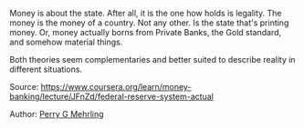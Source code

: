 Money is about the state. After all, it is the one how holds is legality. The money is the money of a country. Not any other. Is the state that's printing money. 
Or, money actually  borns from Private Banks, the Gold standard, and somehow material things.

Both theories seem complementaries and better suited to describe reality in different situations.


Source: https://www.coursera.org/learn/money-banking/lecture/JFnZd/federal-reserve-system-actual

Author: [Perry G Mehrling](authors/perry_g_mehrling.md)